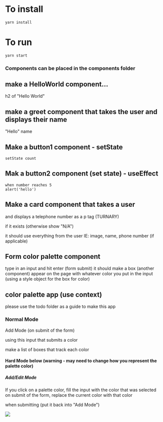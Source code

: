 # To install

```bash
yarn install
```
# To run

```bash
yarn start
```

### Components can be placed in the components folder

## make a HelloWorld component...

h2 of "Hello World"

## make a greet component that takes the user and displays their name

"Hello" name


## Make a button1 component - setState
    setState count

## Mak a button2 component (set state) - useEffect
    when number reaches 5
    alert('hello')

## Make a card component that takes a user

and displays a telephone number as a p tag (TURNARY)

if it exists (otherwise show "N/A")

it should use everything from the user
IE: image, name, phone number (if applicable)

## Form color palette component

type in an input and hit enter (form submit)
it should make a box (another component) appear on the page
with whatever color you put in the input (using a style object for the box for color)

## color palette app (use context)

please use the todo folder as a guide to make this app

### Normal Mode

Add Mode (on submit of the form)

using this input that submits a color

make a list of boxes that track each color


#### Hard Mode below (warning - may need to change how you represent the palette color)

##### Add/Edit Mode

If you click on a palette color,
fill the input with the color that was selected
on submit of the form,
replace the current color with that color

when submitting (put it back into "Add Mode")

![](mockup.png)


